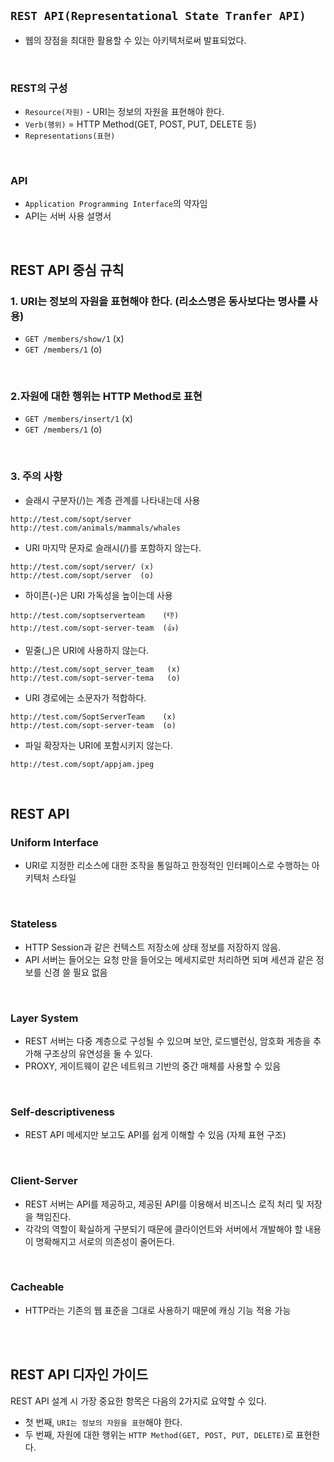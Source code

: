 ## `REST API(Representational State Tranfer API)`

- 웹의 장점을 최대한 활용할 수 있는 아키텍처로써 발표되었다. 

<br>

### REST의 구성

- `Resource(자원)` - URI는 정보의 자원을 표현해야 한다.
- `Verb(행위)` = HTTP Method(GET, POST, PUT, DELETE 등)
- `Representations(표현)`

<br>

### API

- `Application Programming Interface`의 약자임
- API는 서버 사용 설명서


<br>

## REST API 중심 규칙 

### 1. URI는 정보의 자원을 표현해야 한다. (리소스명은 동사보다는 명사를 사용)

- `GET /members/show/1`  (x)
- `GET /members/1`       (o)

<br>

### 2.자원에 대한 행위는 HTTP Method로 표현

- `GET /members/insert/1`  (x)
- `GET /members/1`         (o) 

<br>

### 3. 주의 사항

- 슬래시 구분자(/)는 계층 관계를 나타내는데 사용 

```
http://test.com/sopt/server
http://test.com/animals/mammals/whales
```

- URI 마지막 문자로 슬래시(/)를 포함하지 않는다.

```
http://test.com/sopt/server/ (x)
http://test.com/sopt/server  (o)
```

- 하이픈(-)은 URI 가독성을 높이는데 사용

```
http://test.com/soptserverteam    (👎)
http://test.com/sopt-server-team  (👍)
```

- 밑줄(_)은 URI에 사용하지 않는다.

```
http://test.com/sopt_server_team   (x)
http://test.com/sopt-server-tema   (o)
```

- URI 경로에는 소문자가 적합하다.

```
http://test.com/SoptServerTeam    (x)
http://test.com/sopt-server-team  (o)
```

- 파일 확장자는 URI에 포함시키지 않는다. 

```
http://test.com/sopt/appjam.jpeg
```


<br>

## REST API


### Uniform Interface

- URI로 지정한 리소스에 대한 조작을 통일하고 한정적인 인터페이스로 수행하는 아키텍처 스타일

<br>

### Stateless

- HTTP Session과 같은 컨텍스트 저장소에 상태 정보를 저장하지 않음. 
- API 서버는 들어오는 요청 만을 들어오는 메세지로만 처리하면 되며 세션과 같은 정보를 신경 쓸 필요 없음

<br>

### Layer System

- REST 서버는 다중 계층으로 구성될 수 있으며 보안, 로드밸런싱, 암호화 게층을 추가해 구조상의 유연성을 둘 수 있다. 
- PROXY, 게이트웨이 같은 네트워크 기반의 중간 매체를 사용할 수 있음

<br>

### Self-descriptiveness

- REST API 메세지만 보고도 API를 쉽게 이해할 수 있음 (자체 표현 구조)

<br>

### Client-Server

- REST 서버는 API를 제공하고, 제공된 API를 이용해서 비즈니스 로직 처리 및 저장을 책임진다.
- 각각의 역할이 확실하게 구분되기 때문에 클라이언트와 서버에서 개발해야 할 내용이 명확해지고 서로의 의존성이 줄어든다. 

<br>

### Cacheable

- HTTP라는 기존의 웹 표준을 그대로 사용하기 때문에 캐싱 기능 적용 가능

<br> <br>

##  REST API 디자인 가이드

REST API 설계 시 가장 중요한 항목은 다음의 2가지로 요약할 수 있다.

- 첫 번째, `URI는 정보의 자원을 표현`해야 한다.
- 두 번째, 자원에 대한 행위는 `HTTP Method(GET, POST, PUT, DELETE)`로 표현한다.